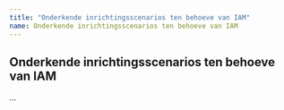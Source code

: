 ```yaml
---
title: "Onderkende inrichtingsscenarios ten behoeve van IAM"
name: Onderkende inrichtingsscenarios ten behoeve van IAM
---
```

## Onderkende inrichtingsscenarios ten behoeve van IAM
...

